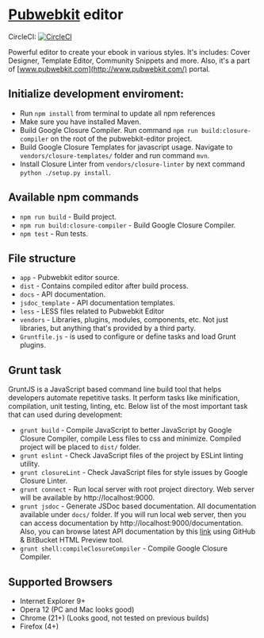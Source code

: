 # [Pubwebkit](http://www.pubwebkit.com/) editor

CircleCI: [![CircleCI](https://circleci.com/gh/pubwebkit/pubwebkit-editor.svg?style=shield&circle-token=3752c66c0d775a9f309ab8b150f98a6ffd0289fe)](https://circleci.com/gh/pubwebkit/pubwebkit-editor)

Powerful editor to create your ebook in various styles. It's includes: Cover Designer, Template Editor, Community Snippets and more.
Also, it's a part of [www.pubwebkit.com](http://www.pubwebkit.com/) portal.

## Initialize development enviroment:
* Run `npm install` from terminal to update all npm references
* Make sure you have installed Maven.
* Build Google Closure Compiler. Run command `npm run build:closure-compiler` on the root of the pubwebkit-editor project.
* Build Google Closure Templates for javascript usage. Navigate to `vendors/closure-templates/` folder and run command `mvn`.
* Install Closure Linter from `vendors/closure-linter` by next command `python ./setup.py install`.

## Available npm commands
* `npm run build` - Build project.
* `npm run build:closure-compiler` - Build Google Closure Compiler.
* `npm test` - Run tests.

## File structure
* `app` - Pubwebkit editor source.
* `dist` - Contains compiled editor after build process.
* `docs` - API documentation.
* `jsdoc_template` - API documentation templates.
* `less` - LESS files related to Pubwebkit Editor
* `vendors` - Libraries, plugins, modules, components, etc. Not just libraries, but anything that's provided by a third party.
* `Gruntfile.js` - is used to configure or define tasks and load Grunt plugins.

## Grunt task
GruntJS is a JavaScript based command line build tool that helps developers automate repetitive tasks. It perform tasks like minification, compilation, unit testing, linting, etc.
Below list of the most important task that can used during development:
* `grunt build` - Compile JavaScript to better JavaScript by Google Closure Compiler, compile Less files to css and minimize. Compiled project will be placed to `dist/` folder.
* `grunt eslint` - Check JavaScript files of the project by  ESLint linting utility.
* `grunt closureLint` - Check JavaScript files for style issues by Google Closure Linter.
* `grunt connect` - Run local server with root project directory. Web server will be available by http://localhost:9000.
* `grunt jsdoc` - Generate JSDoc based documentation. All documentation available under `docs/` folder. If you will run local web server, then you can access documentation by http://localhost:9000/documentation.
Also, you can browse latest API documentation by this [link](http://htmlpreview.github.io/?https://github.com/pubwebkit/pubwebkit-editor/blob/master/docs/index.html) using GitHub & BitBucket HTML Preview tool.
* `grunt shell:compileClosureCompiler` - Compile Google Closure Compiler.

## Supported Browsers
* Internet Explorer 9+
* Opera 12 (PC and Mac looks good)
* Chrome (21+) (Looks good, not tested on previous builds)
* Firefox (4+)
